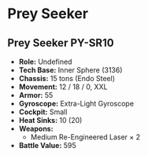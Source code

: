# Prey Seeker
## Prey Seeker PY-SR10
- **Role:** Undefined
- **Tech Base:** Inner Sphere (3136)
- **Chassis:** 15 tons (Endo Steel)
- **Movement:** 12 / 18 / 0, XXL
- **Armor:** 55
- **Gyroscope:** Extra-Light Gyroscope
- **Cockpit:** Small
- **Heat Sinks:** 10 (20)
- **Weapons:**
  - Medium Re-Engineered Laser × 2
- **Battle Value:** 595

